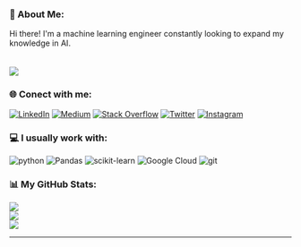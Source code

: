### 💫 About Me:
Hi there! I'm a machine learning engineer constantly looking to expand my knowledge in AI.<br><br><br>
[![](https://visitcount.itsvg.in/api?id=tamiriscrepalde&icon=7&color=4)](https://visitcount.itsvg.in)



### 🌐 Conect with me:
[![LinkedIn](https://img.shields.io/badge/LinkedIn-%230077B5.svg?logo=linkedin&logoColor=white)](https://linkedin.com/in/tamiriscrepalde)
[![Medium](https://img.shields.io/badge/Medium-12100E?logo=medium&logoColor=white)](https://medium.com/@tamiriscrepalde)
[![Stack Overflow](https://img.shields.io/badge/-Stackoverflow-FE7A16?logo=stack-overflow&logoColor=white)](https://stackoverflow.com/users/11779941)
[![Twitter](https://img.shields.io/badge/Twitter-%231DA1F2.svg?logo=Twitter&logoColor=white)](https://twitter.com/TCrepalde) 
[![Instagram](https://img.shields.io/badge/Instagram-%23E4405F.svg?logo=Instagram&logoColor=white)](https://instagram.com/tcrepalde)



### 💻 I usually work with:
![python](https://img.shields.io/badge/Python-3776AB?style=for-the-badge&logo=python&style=flat&logoColor=white) 
![Pandas](https://img.shields.io/badge/pandas-%23150458.svg?style=flat&logo=pandas&logoColor=white) 
![scikit-learn](https://img.shields.io/badge/scikit--learn-%23F7931E.svg?style=flat&logo=scikit-learn&logoColor=white) 
![Google Cloud](https://img.shields.io/badge/Google%20Cloud-%234285F4.svg?style=flat&logo=google-cloud&logoColor=white) 
![git](https://img.shields.io/badge/Git-E34F26?style=for-the-badge&logo=git&style=flat&logoColor=white)



### 📊 My GitHub Stats:
![](https://github-readme-stats.vercel.app/api?username=tamiriscrepalde&theme=dark&hide_border=true&include_all_commits=false&count_private=true)<br/>
![](https://github-readme-streak-stats.herokuapp.com/?user=tamiriscrepalde&theme=dark&hide_border=true)<br/>
![](https://github-readme-stats.vercel.app/api/top-langs/?username=tamiriscrepalde&theme=dark&hide_border=true&include_all_commits=false&count_private=true&layout=compact)


---


<!-- Proudly created with GPRM ( https://gprm.itsvg.in ) -->
